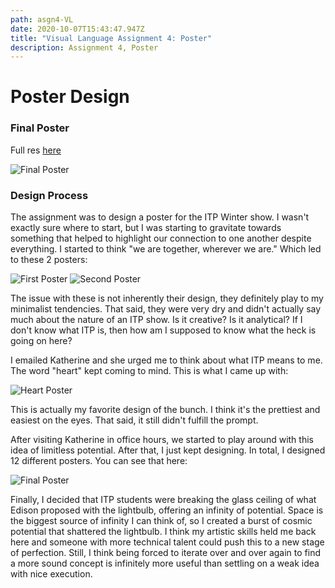 ```yaml
---
path: asgn4-VL
date: 2020-10-07T15:43:47.947Z
title: "Visual Language Assignment 4: Poster"
description: Assignment 4, Poster
---
```

# Poster Design

### Final Poster

Full res [here](https://docs.google.com/presentation/d/151d6Pa7oTGdMFLjKRvSvI0Jtoahxw-hv9qlxMz1usNw/edit#slide=id.p)

![Final Poster](/../assets/VL/finalPoster.png)

### Design Process

The assignment was to design a poster for the ITP Winter show. I wasn't exactly sure where to start, but I was starting to gravitate towards something that helped to highlight our connection to one another despite everything. I started to think "we are together, wherever we are." Which led to these 2 posters:

![First Poster](/../assets/VL/firstA.png)
![Second Poster](/../assets/VL/firstB.png)

The issue with these is not inherently their design, they definitely play to my minimalist tendencies. That said, they were very dry and didn't actually say much about the nature of an ITP show. Is it creative? Is it analytical? If I don't know what ITP is, then how am I supposed to know what the heck is going on here?

I emailed Katherine and she urged me to think about what ITP means to me. The word "heart" kept coming to mind. This is what I came up with:

![Heart Poster](/../assets/VL/heart.png)

This is actually my favorite design of the bunch. I think it's the prettiest and easiest on the eyes. That said, it still didn't fulfill the prompt.

After visiting Katherine in office hours, we started to play around with this idea of limitless potential. After that, I just kept designing. In total, I designed 12 different posters. You can see that here:

![Final Poster](/../assets/VL/aiCompiled.png)

Finally, I decided that ITP students were breaking the glass ceiling of what Edison proposed with the lightbulb, offering an infinity of potential. Space is the biggest source of infinity I can think of, so I created a burst of cosmic potential that shattered the lightbulb. I think my artistic skills held me back here and someone with more technical talent could push this to a new stage of perfection. Still, I think being forced to iterate over and over again to find a more sound concept is infinitely more useful than settling on a weak idea with nice execution. 